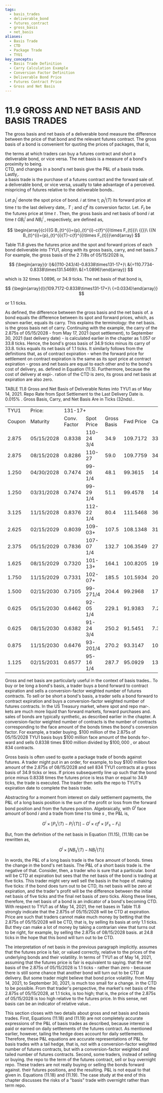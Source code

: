 ```yaml
---
tags:
  - basis_trades
  - deliverable_bond
  - futures_contract
  - gross_basis
  - net_basis
aliases:
  - Basis Trade
  - CTD
  - Package Trade
  - TYU1
key_concepts:
  - Basis Trade Definition
  - Carry Calculation Example
  - Conversion Factor Definition
  - Deliverable Bond Price
  - Futures Contract Price
  - Gross and Net Basis
---
```


# 11.9 GROSS AND NET BASIS AND BASIS TRADES  

The gross basis and net basis of a deliverable bond measure the difference between the price of that bond and the relevant futures contract. The gross basis of a bond is convenient for quoting the prices of packages, that is,  

the terms at which traders can buy a futures contract and short a deliverable bond, or vice versa. The net basis is a measure of a bond's proximity to being.   
CTD, and changes in a bond's net basis give the P&L of a basis trade. Lastly,.   
a basis trade is the purchase of a futures contract and the forward sale of.   
a deliverable bond, or vice versa, usually to take advantage of a perceived.   
mispricing of futures relative to the deliverable bonds..  

Let $p_{t}^{i}$ denote the spot price of bond. $i$ at time t; $p_{t}^{i}(T)$ its forward price at time $t$ to the last delivery date,. $T$ ; and $c f^{i}$ its conversion factor. Let. $F_{t}$ be the futures price at time $t$ . Then, the gross basis and net basis of bond $i$ at time $t$ $G B_{t}^{i}$ and $N B_{t}^{i}$ , respectively, are defined as,  

$$
\begin{array}{c}{{G B_{t}^{i}={p}_{t}^{i}-c{f}^{i}\times F_{t}}}\ {{}}\ {{N B_{t}^{i}={p}_{t}^{i}(T)-c{f}^{i}\times F_{t}}}\end{array}
$$  

Table 11.8 gives the futures price and the spot and forward prices of each bond deliverable into TYU1, along with its gross basis, carry, and net basis.7 For example, the gross basis of the 2 7/8s of 05/15/2028 is,  

$$
{\begin{array}{r l}&{(110-243/4)-0.8338\times131-17+}\ &{=110.7734-0.8338\times131.5469}\ &{=1.0896}\end{array}}
$$  

which is 32 times 1.0896, or 34.9 ticks. The net basis of that bond is,  

$$
{\begin{array}{l}{109.7172-0.8338\times131-17+}\ {=0.0334}\end{array}}
$$  

or 1.1 ticks.  

As defined, the difference between the gross basis and the net basis of. a bond equals the difference between its spot and forward prices, which, as shown earlier, equals its carry. This explains the terminology: the net basis. is the gross basis net of carry. Continuing with the example, the carry of the 2.875s of 05/15/2028 - from May 17, 2021 (spot settlement), to September 30, 2021 (last delivery date) - is calculated earlier in the chapter as 1.057 or 33.8 ticks. Hence, the bond's gross basis of 34.9 ticks minus its carry of 33.8. ticks equals its net basis of 1.1 ticks. It similarly follows from the definitions that, as of contract expiration - when the forward price for settlement on contract expiration is the same as its spot price at contract expiration - gross and net basis are equal to each other and to the bond's cost of delivery, as. defined in Equation (11.5). Furthermore, because the cost of delivery at expi-. ration of the CTD is zero, its gross and net basis at expiration are also zero.  

TABLE 11.8 Gross and Net Basis of Deliverable Notes into TYU1 as of May 14, 2021. Repo Rate from Spot Settlement to the Last Delivery Date is. $0.015\%$ . Gross Basis, Carry, and Net Basis Are in Ticks (32nds)..   


<html><body><table><tr><td>TYU1</td><td>Price:</td><td colspan="6">131-17+</td></tr><tr><td>Coupon</td><td>Maturity</td><td>Conv. Factor</td><td>Spot Price</td><td>Gross Basis</td><td>Fwd Price</td><td>Carry</td><td>Net Basis</td></tr><tr><td>2.875</td><td>05/15/2028</td><td>0.8338</td><td>110-24 3/4</td><td>34.9</td><td>109.7172</td><td>33.8</td><td>1.1</td></tr><tr><td>2.875</td><td>08/15/2028</td><td>0.8286</td><td>110-27</td><td>59.0</td><td>109.7759</td><td>34.2</td><td>24.8</td></tr><tr><td>1.250</td><td>04/30/2028</td><td>0.7474</td><td>99-26 1/4</td><td>48.1</td><td>99.3615</td><td>14.7</td><td>33.4</td></tr><tr><td>1.250</td><td>03/31/2028</td><td>0.7474</td><td>99-29 1/4</td><td>51.1</td><td>99.4578</td><td>14.6</td><td>36.5</td></tr><tr><td>3.125</td><td>11/15/2028</td><td>0.8376</td><td>112-22 1/4</td><td>80.4</td><td>111.5468</td><td>36.8</td><td>43.6</td></tr><tr><td>2.625</td><td>02/15/2029</td><td>0.8039</td><td>109-03+</td><td>107.5</td><td>108.1348</td><td>31.2</td><td>76.3</td></tr><tr><td>2.375</td><td>05/15/2029</td><td>0.7836</td><td>107-07 1/4</td><td>132.7</td><td>106.3549</td><td>27.9</td><td>104.8</td></tr><tr><td>1.625</td><td>08/15/2029</td><td>0.7320</td><td>101-13+</td><td>164.1</td><td>100.8205</td><td>19.2</td><td>144.9</td></tr><tr><td>1.750</td><td>11/15/2029</td><td>0.7331</td><td>102-07+</td><td>185.5</td><td>101.5934</td><td>20.5</td><td>165.0</td></tr><tr><td>1.500</td><td>02/15/2030</td><td>0.7105</td><td>99-271/4</td><td>204.4</td><td>99.2968</td><td>17.8</td><td>186.6</td></tr><tr><td>0.625</td><td>05/15/2030</td><td>0.6462</td><td>92-05 1/4</td><td>229.1</td><td>91.9383</td><td>7.2</td><td>221.8</td></tr><tr><td>0.625</td><td>08/15/2030</td><td>0.6382</td><td>91-24 3/4</td><td>250.2</td><td>91.5451</td><td>7.3</td><td>242.9</td></tr><tr><td>0.875</td><td>11/15/2030</td><td>0.6476</td><td>93-201/4</td><td>270.2</td><td>93.3147</td><td>10.2</td><td>260.0</td></tr><tr><td>1.125</td><td>02/15/2031</td><td>0.6577</td><td>95-16 1/4</td><td>287.7</td><td>95.0929</td><td>13.3</td><td>274.4</td></tr></table></body></html>  

Gross and net basis are particularly useful in the context of basis trades.. To buy or be long a bond's basis, a trader buys a bond forward to contract expiration and sells a conversion-factor weighted number of futures contracts. To sell or be short a bond's basis, a trader sells a bond forward to contract expiration and buys a conversion-factor weighted number of futures contracts. In the US Treasury market, where spot and repo mar-. kets are much more liquid than forward markets, forward purchases and. sales of bonds are typically synthetic, as described earlier in the chapter. A conversion-factor weighted number of contracts is the number of contracts corresponding to the face amount of the bonds times the bond's conversion factor. For example, a trader buying. $\$100$ million of the 2.875s of 05/15/2028 TYU1 basis buys $\$100$ million face amount of the bonds for-. ward and sells 0.8338 times $\$100$ million divided by $\$100,000$ , or about 834 contracts.  

Gross basis is often used to quote a package trade of bonds against futures. A trader might put in an order, for example, to buy $\$100$ million face amount of the 2.875s of $08/15/2028$ and sell 834 TYU1 contracts at a gross basis of 34.9 ticks or less. If prices subsequently line up such that the bond price minus 0.8338 times the futures price is less than or equal to 34.9 ticks, the trade is executed. The trader then sells the repo to TYU1's expiration date to complete the basis trade.  

Abstracting for a moment from interest on daily settlement payments, the P&L of a long basis position is the sum of the profit or loss from the forward bond position and from the futures position. Algebraically, with $G^{i}$ face amount of bond $i$ and a trade from time $t$ to time $s$ , the $\mathrm{P}\&\mathrm{L}$ is,  

$$
G^{i}\times[P_{s}^{i}(T)-P_{t}^{i}(T)]-G^{i}\times c f^{i}\times[F_{s}-F_{t}]
$$  

But, from the definition of the net basis in Equation (11.15), (11.18) can be rewritten as,  

$$
G^{i}\times[N B_{s}^{i}(T)-N B_{t}^{i}(T)]
$$  

In words, the $\mathrm{P}\&\mathrm{L}$ of a long basis trade is the face amount of bonds. times the change in the bond's net basis. The P&L of a short basis trade is. the negative of that. Consider, then, a trader who is sure that a particular. bond will be CTD at expiration but sees that the net basis of the bond is trading at five ticks. This trader might very well sell the basis in the hope of. making five ticks: if the bond does turn out to be CTD, its net basis will be zero at expiration, and the trader's profit will be the difference between the initial net basis of five ticks and the final net basis of zero ticks. Along these lines, therefore, the net basis of a bond is an indicator of a bond's becoming CTD. With respect to TYU1 as of May 14, 2021, the net bases in Table 11.8 strongly indicate that the 2.875s of 05/15/2028 will be CTD at expiration. Price are such that traders cannot make much money by betting that the 2.875s of 05/15/2028 will be CTD, that is, by selling its basis at only 1.1 ticks. But they can make a lot of money by taking a contrarian view that turns out to be right, for example, by selling the 2.875s of 08/15/2028 basis. at 24.8 ticks in the hope that this bond will turn out to be CTD.  

The interpretation of net basis in the previous paragraph implicitly. assumes that the futures price is fair, or valued correctly, relative to the prices of the underlying bonds and their volatility. In terms of TYU1 as of May 14, 2021, assuming that the futures price is fair is equivalent to saying. that the net basis of the 2.875s of 05/15/2028 is 1.1 ticks - rather than zero - because there is still some chance that another bond will turn out to be CTD at delivery. But some trader might believe that bond price volatility. from May 14, 2021, to September 30, 2021, is much too small for a change. in the CTD to be possible. From that trader's perspective, the market's net basis of the 2.875s of 05/15/2028, at 1.1 ticks, is too high; that is, the price of the 2.875s of 05/15/2028 is too high relative to the futures price. In this sense, net basis can be an indicator of relative value..  

This section closes with two details about gross and net basis and basis trades. First, Equations (11.18) and (11.19) are not completely accurate expressions of the P&L of basis trades as described, because interest is paid or earned on daily settlements of the futures contract. As mentioned earlier, however, tailing the hedge does account for daily settlements. Therefore, these P&L equations are accurate representations of P&L for basis trades with a tail hedge, that is, not with a conversion-factor weighted number of futures contracts, but with a conversion-factor weighted and tailed number of futures contracts. Second, some traders, instead of selling or buying. the repo to the term of the futures contract, sell or buy overnight repo. These traders are not really buying or selling the bonds forward against. their futures positions, and the resulting. $\mathrm{P}\&\mathrm{L}$ is not equal to that given in. Equations (11.18) and (11.19). The case study at the end of this chapter discusses the risks of a "basis" trade with overnight rather than term repo.  
